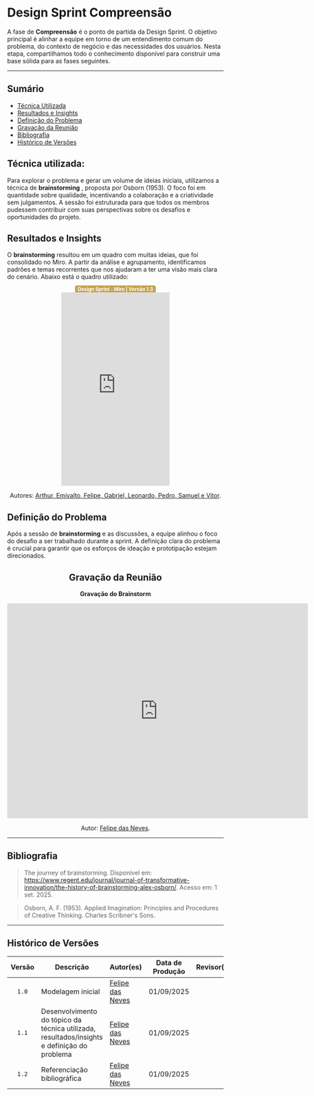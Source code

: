 # Design Sprint Compreensão

A fase de **Compreensão** é o ponto de partida da Design Sprint. O objetivo principal é alinhar a equipe em torno de um entendimento comum do problema, do contexto de negócio e das necessidades dos usuários. Nesta etapa, compartilhamos todo o conhecimento disponível para construir uma base sólida para as fases seguintes.

---

## Sumário

- [Técnica Utilizada](#Técnica-Utilizada)
- [Resultados e Insights](#Resultados-e-Insights)
- [Definição do Problema](#Definição-do-Problema)
- [Gravação da Reunião](#Gravação-da-Reunião)
- [Bibliografia](#Bibliografia)
- [Histórico de Versões](#Histórico-de-Versões)

## Técnica utilizada: 

Para explorar o problema e gerar um volume de ideias iniciais, utilizamos a técnica de **brainstorming** , proposta por Osborn (1953). O foco foi em quantidade sobre qualidade, incentivando a colaboração e a criatividade sem julgamentos. A sessão foi estruturada para que todos os membros pudessem contribuir com suas perspectivas sobre os desafios e oportunidades do projeto.


## Resultados e Insights

O **brainstorming** resultou em um quadro com muitas ideias, que foi consolidado no Miro. A partir da análise e agrupamento, identificamos padrões e temas recorrentes que nos ajudaram a ter uma visão mais clara do cenário. Abaixo está o quadro utilizado:

<div align="center">
  <span style="background-color:#c5a352; color:white; font-size:0.8em; font-weight: bold; padding:2px 6px; border-radius:4px;"> Design Sprint - Miro | Versão 1.3</span>
</div>


<div align="center">
<iframe width="50%" height="450" src="https://miro.com/app/board/uXjVJNopTCE=" frameborder="0" scrolling="no" allow="fullscreen; clipboard-read; clipboard-write" allowfullscreen></iframe>

 <p>Autores: <a href="#">Arthur, Emivalto, Felipe, Gabriel, Leonardo, Pedro, Samuel e Vitor</a>.</p>

</div>

## Definição do Problema

Após a sessão de **brainstorming** e as discussões, a equipe alinhou o foco do desafio a ser trabalhado durante a sprint. A definição clara do problema é crucial para garantir que os esforços de ideação e prototipação estejam direcionados.


<div align="center">

## Gravação da Reunião

**Gravação do Brainstorm**

<iframe width="700" height="500" src="https://www.youtube.com/embed/link" title="reuniao-brainstorm" frameborder="0" allow="accelerometer; autoplay; clipboard-write; encrypted-media; gyroscope; picture-in-picture; web-share" referrerpolicy="strict-origin-when-cross-origin" allowfullscreen></iframe>

  <p>Autor: <a href="https://github.com/FelipeFreire-gf">Felipe das Neves</a>.</p>

</div>

---

## Bibliografia

> The journey of brainstorming. Disponível em: <a href="https://www.regent.edu/journal/journal-of-transformative-innovation/the-history-of-brainstorming-alex-osborn/">https://www.regent.edu/journal/journal-of-transformative-innovation/the-history-of-brainstorming-alex-osborn/</a>. Acesso em: 1 set. 2025.

> Osborn, A. F. (1953). Applied Imagination: Principles and Procedures of Creative Thinking. Charles Scribner's Sons.

---

## Histórico de Versões

| Versão | Descrição | Autor(es) | Data de Produção | Revisor(es) | Data de Revisão | Incremento do Revisor|
| :----: | --------- | --------- | :--------------: | ----------- | :-------------: | :-------------: |
| `1.0` | Modelagem inicial | [Felipe das Neves](https://github.com/FelipeFreire-gf) | 01/09/2025 | | | |
| `1.1` | Desenvolvimento do tópico da técnica utilizada, resultados/insights e definição do problema | [Felipe das Neves](https://github.com/FelipeFreire-gf) | 01/09/2025 | | | |
| `1.2` | Referenciação bibliográfica | [Felipe das Neves](https://github.com/FelipeFreire-gf) | 01/09/2025 | | | |